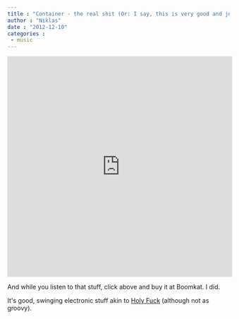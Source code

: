 ```yaml
---
title : "Container - the real shit (Or: I say, this is very good and jolly electronic music)"
author : "Niklas"
date : "2012-12-10"
categories : 
 - music
---
```


<iframe src="http://boomkat.com/embed/586507/8B7BFF" width="510" height="500" frameborder="0" marginheight="0" marginwidth="0"></iframe>

  

And while you listen to that stuff, click above and buy it at Boomkat. I did.

It's good, swinging electronic stuff akin to [Holy Fuck](http://en.wikipedia.org/wiki/Holy_Fuck) (although not as groovy).
